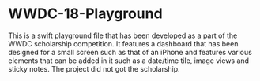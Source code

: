 # WWDC-18-Playground

This is a swift playground file that has been developed as a part of the WWDC scholarship competition. It features a dashboard that has been designed for a small screen such as that of an iPhone and features various elements that can be added in it such as a date/time tile, image views and sticky notes.
The project did not got the scholarship.
